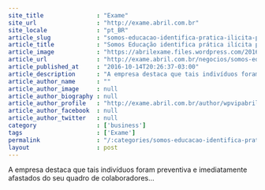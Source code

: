 ```yaml
---
site_title               : "Exame"
site_url                 : "http://exame.abril.com.br"
site_locale              : "pt_BR"
article_slug             : "somos-educacao-identifica-pratica-ilicita-por-colaboradores"
article_title            : "Somos Educação identifica prática ilícita por colaboradores"
article_image            : "https://abrilexame.files.wordpress.com/2016/10/size_960_16_9_somos-educacao-logo.jpg?quality=70&strip=all&w=960"
article_url              : "http://exame.abril.com.br/negocios/somos-educacao-identifica-pratica-ilicita-por-colaboradores/"
article_published_at     : "2016-10-14T20:26:37-03:00"
article_description      : "A empresa destaca que tais indivíduos foram preventiva e imediatamente afastados do seu quadro de colaboradores..."
article_author_name      : ""
article_author_image     : null
article_author_biography : null
article_author_profile   : "http://exame.abril.com.br/author/wpvipabril/"
article_author_facebook  : null
article_author_twitter   : null
category                 : ['business']
tags                     : ['Exame']
permalink                : "/:categories/somos-educacao-identifica-pratica-ilicita-por-colaboradores/"
layout                   : post
---
```


A empresa destaca que tais indivíduos foram preventiva e imediatamente afastados do seu quadro de colaboradores...
